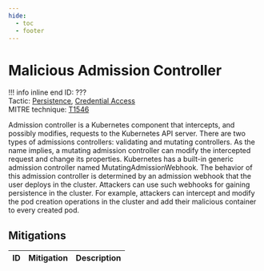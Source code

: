 ```yaml
---
hide:
  - toc
  - footer
---
```


# Malicious Admission Controller

!!! info inline end
    ID: ???<br>
    Tactic: [Persistence](../tactics/Persistence/index.md), [Credential Access](../tactics/CredentialAccess/index.md) <br>
    MITRE technique: [T1546](https://attack.mitre.org/techniques/T1546/)

Admission controller is a Kubernetes component that intercepts, and possibly modifies, requests to the Kubernetes API server. There are two types of admissions controllers: validating and mutating controllers. As the name implies, a mutating admission controller can modify the intercepted request and change its properties. Kubernetes has a built-in generic admission controller named MutatingAdmissionWebhook. The behavior of this admission controller is determined by an admission webhook that the user deploys in the cluster. Attackers can use such webhooks for gaining persistence in the cluster. For example, attackers can intercept and modify the pod creation operations in the cluster and add their malicious container to every created pod.

## Mitigations

|ID|Mitigation|Description|
|--|----------|-----------|